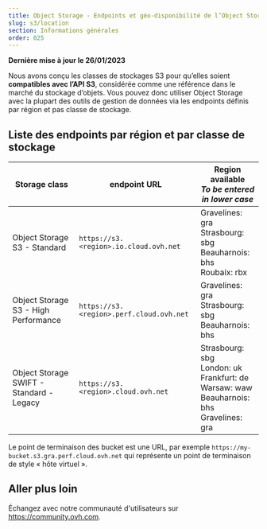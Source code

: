 ```yaml
---
title: Object Storage - Endpoints et géo-disponibilité de l’Object Storage
slug: s3/location
section: Informations générales
order: 025
---
```


<style>
td:nth-of-type(2) {
  white-space:nowrap;
}
</style>

**Dernière mise à jour le 26/01/2023**

Nous avons conçu les classes de stockages S3 pour qu’elles soient **compatibles avec l’API S3**, considérée comme une référence dans le marché du stockage d’objets. Vous pouvez donc utiliser Object Storage avec la plupart des outils de gestion de données via les endpoints définis par région et pas classe de stockage.

## Liste des endpoints par région et par classe de stockage 

| Storage class | endpoint URL | Region available<br><b><i>To be entered in lower case</i></b> |
| ------ | ------ | ------ |
| Object Storage S3 - Standard | `https://s3.<region>.io.cloud.ovh.net` | Gravelines: gra<br>Strasbourg: sbg<br>Beauharnois: bhs <br>Roubaix: rbx|
| Object Storage S3 - High Performance |`https://s3.<region>.perf.cloud.ovh.net` | Gravelines: gra<br>Strasbourg: sbg<br>Beauharnois: bhs |
| Object Storage SWIFT - Standard - Legacy |`https://s3.<region>.cloud.ovh.net` | Strasbourg: sbg<br>London: uk<br>Frankfurt: de<br>Warsaw: waw<br>Beauharnois: bhs<br>Gravelines: gra |

Le point de terminaison des bucket est une URL, par exemple `https://my-bucket.s3.gra.perf.cloud.ovh.net` qui représente un point de terminaison de style « hôte virtuel ».

## Aller plus loin

Échangez avec notre communauté d'utilisateurs sur <https://community.ovh.com>.
